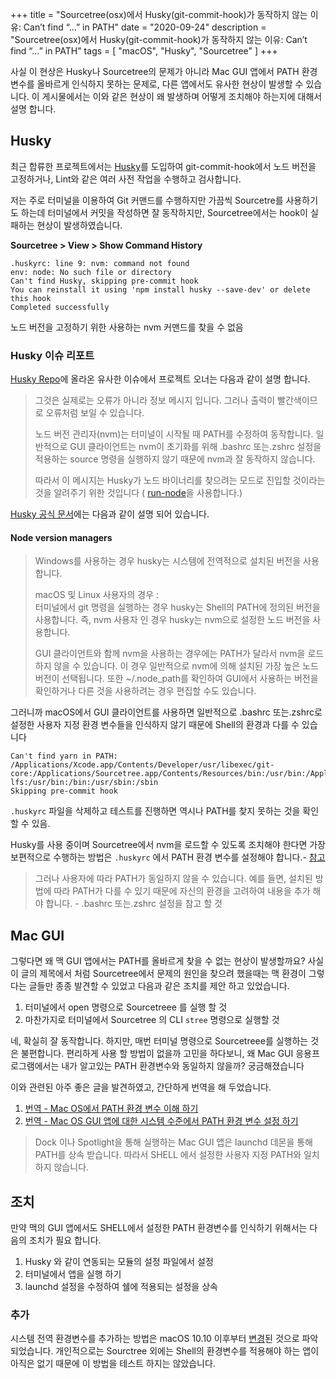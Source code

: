 +++
title = "Sourcetree(osx)에서 Husky(git-commit-hook)가 동작하지 않는 이유: Can’t find “…” in PATH"
date = "2020-09-24"
description = "Sourcetree(osx)에서 Husky(git-commit-hook)가 동작하지 않는 이유: Can’t find “…” in PATH"
tags = [
"macOS",
"Husky",
"Sourcetree"
]
+++

사실 이 현상은 Husky나 Sourcetree의 문제가 아니라 Mac GUI 앱에서 PATH 환경변수를 올바르게 인식하지 못하는 문제로, 다른 앱에서도 유사한 현상이 발생할 수 있습니다. 이 게시물에서는 이와 같은 현상이 왜 발생하며 어떻게 조치해야 하는지에 대해서 설명 합니다.  

## Husky 

최근 합류한 프로젝트에서는 [Husky](https://www.npmjs.com/package/husky)를 도입하여 git-commit-hook에서 노드 버전을 고정하거나, Lint와 같은 여러 사전 작업을 수행하고 검사합니다. 

저는 주로 터미널을 이용하여 Git 커맨드를 수행하지만 가끔씩 Sourcetre를 사용하기도 하는데 터미널에서 커밋을 작성하면 잘 동작하지만, Sourcetree에서는 hook이 실패하는 현상이 발생하였습니다. 

**Sourcetree > View > Show Command History**

```shell
.huskyrc: line 9: nvm: command not found
env: node: No such file or directory
Can't find Husky, skipping pre-commit hook
You can reinstall it using 'npm install husky --save-dev' or delete this hook
Completed successfully
```

노드 버전을 고정하기 위한 사용하는 nvm 커맨드를 찾을 수 없음

### Husky 이슈 리포트

[Husky Repo](https://github.com/typicode/husky/issues/390)에 올라온 유사한 이슈에서 프로젝트 오너는 다음과 같이 설명 합니다.

> 그것은 실제로는 오류가 아니라 정보 메시지 입니다. 그러나 출력이 빨간색이므로 오류처럼 보일 수 있습니다.  
>
> 노드 버전 관리자(nvm)는 터미널이 시작될 때 PATH를 수정하여 동작합니다. 일반적으로 GUI 클라이언트는 nvm이 초기화를 위해 .bashrc 또는.zshrc 설정을 적용하는 source 명령을 실행하지 않기 때문에 nvm과 잘 동작하지 않습니다.   
>
> 따라서 이 메시지는 Husky가 노드 바이너리를 찾으려는 모드로 진입할 것이라는 것을 알려주기 위한 것입니다 (  [run-node](https://github.com/sindresorhus/run-node)을 사용합니다.)  

[Husky 공식 문서](https://github.com/typicode/husky#node-version-managers)에는 다음과 같이 설명 되어 있습니다. 

#### Node version managers

> Windows를 사용하는 경우 husky는 시스템에 전역적으로 설치된 버전을 사용합니다.  
>
> macOS 및 Linux 사용자의 경우 :  
> 터미널에서 git 명령을 실행하는 경우 husky는 Shell의 PATH에 정의된 버전을 사용합니다. 즉, nvm 사용자 인 경우 husky는 nvm으로 설정한 노드 버전을 사용합니다.  
>
> GUI 클라이언트와 함께 nvm을 사용하는 경우에는 PATH가 달라서 nvm을 로드하지 않을 수 있습니다. 이 경우 일반적으로 nvm에 의해 설치된 가장 높은 노드 버전이 선택됩니다. 또한 ~/.node_path를 확인하여 GUI에서 사용하는 버전을 확인하거나 다른 것을 사용하려는 경우 편집할 수도 있습니다.  

그러니까 macOS에서 GUI 클라이언트를 사용하면 일반적으로 .bashrc 또는.zshrc로 설정한 사용자 지정 환경 변수들을 인식하지 않기 때문에 Shell의 환경과 다를 수 있습니다

```shell
Can't find yarn in PATH: /Applications/Xcode.app/Contents/Developer/usr/libexec/git-core:/Applications/Sourcetree.app/Contents/Resources/bin:/usr/bin:/Applications/Sourcetree.app/Contents/Resources/git_local/gitflow:/Applications/Sourcetree.app/Contents/Resources/git_local/git-lfs:/usr/bin:/bin:/usr/sbin:/sbin
Skipping pre-commit hook
```

 `.huskyrc`  파일을 삭제하고 테스트를 진행하면 역시나 PATH를 찾지 못하는 것을 확인할 수 있음.


Husky를 사용 중이며 Sourcetree에서 nvm을 로드할 수 있도록 조치해야 한다면 가장 보편적으로 수행하는 방법은 `.huskyrc` 에서 PATH 환경 변수를 설정해야 합니다.-  [참고](https://github.com/typicode/husky/issues/390#issuecomment-545855628)

> 그러나 사용자에 따라 PATH가 동일하지 않을 수 있습니다. 예를 들면, 설치된 방법에 따라 PATH가 다를 수 있기 때문에 자신의 환경을 고려하여 내용을 추가 해야 합니다.  -  .bashrc 또는.zshrc 설정을 참고 할 것  

## Mac GUI

그렇다면 왜 맥 GUI 앱에서는 PATH를 올바르게 찾을 수 없는 현상이 발생할까요? 사실 이 글의 제목에서 처럼 Sourcetree에서 문제의 원인을 찾으려 했을때는 맥 환경이 그렇다는 글들만 종종 발견할 수 있었고 다음과 같은 조치를 제안 하고 있었습니다. 

1. 터미널에서 open 명령으로 Sourcetreee 를 실행 할 것 
2. 마찬가지로 터미널에서 Sourcetree 의 CLI `stree` 명령으로 실행할 것

네, 확실히 잘 동작합니다. 하지만, 매번 터미널 명령으로 Sourcetreee를 실행하는 것은 불편합니다.
편리하게 사용 할 방법이 없을까 고민을 하다보니, 왜 Mac GUI 응용프로그램에서는 내가 알고있는 PATH 환경변수와 동일하지 않을까? 궁금해졌습니다

이와 관련된 아주 좋은 글을 발견하였고, 간단하게 번역을 해 두었습니다.  

1. [번역 - Mac OS에서 PATH 환경 변수 이해 하기](/posts/path-macos-best-practice-for-path-environment-variables-on-mac-os/)
2. [번역 - Mac OS GUI 앱에 대한 시스템 수준에서 PATH 환경 변수 설정 하기](/posts/instructs-mac-os-gui-apps-about-path-environment-variable/)

> Dock 이나 Spotlight을 통해 실행하는 Mac GUI 앱은 launchd 데몬을 통해 PATH를 상속 받습니다. 따라서 SHELL 에서 설정한 사용자 지정 PATH와 일치 하지 않습니다.  

## 조치

만약 맥의 GUI 앱에서도 SHELL에서 설정한 PATH 환경변수를 인식하기 위해서는 다음의 조치가 필요 합니다.

1. Husky 와 같이 연동되는 모듈의 설정 파일에서 설정
2. 터미널에서 앱을 실행 하기 
3. launchd 설정을 수정하여 쉘에 적용되는 설정을 상속

### 추가

시스템 전역 환경변수를 추가하는 방법은 macOS 10.10 이후부터 [변경](http://www.drjackyl.de/how/to/2017/08/15/Set_Global_Environment_Variables_in_macOS_10.10_and_later.html)된 것으로 파악되었습니다. 개인적으로는 Sourctree 외에는 Shell의 환경변수를 적용해야 하는 앱이 아직은 없기 때문에 이 방법을 테스트 하지는 않았습니다.
